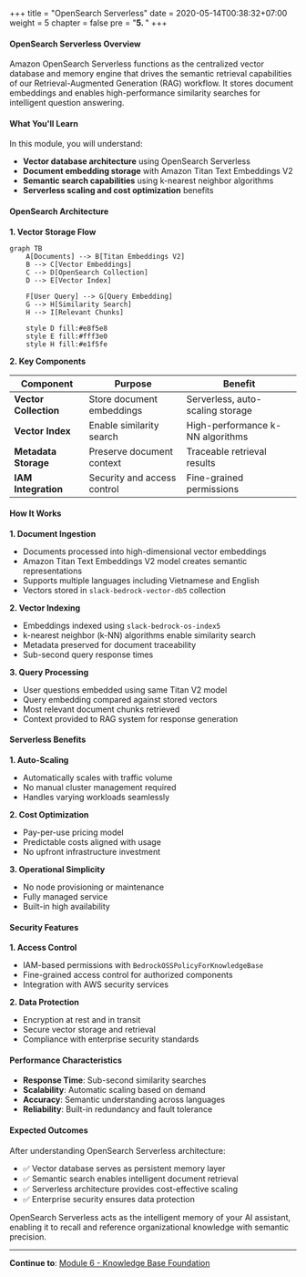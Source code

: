 +++
title = "OpenSearch Serverless"
date = 2020-05-14T00:38:32+07:00
weight = 5
chapter = false
pre = "<b>5. </b>"
+++

#### OpenSearch Serverless Overview

Amazon OpenSearch Serverless functions as the centralized vector database and memory engine that drives the semantic retrieval capabilities of our Retrieval-Augmented Generation (RAG) workflow. It stores document embeddings and enables high-performance similarity searches for intelligent question answering.

#### What You'll Learn

In this module, you will understand:

- **Vector database architecture** using OpenSearch Serverless
- **Document embedding storage** with Amazon Titan Text Embeddings V2
- **Semantic search capabilities** using k-nearest neighbor algorithms
- **Serverless scaling and cost optimization** benefits

#### OpenSearch Architecture

**1. Vector Storage Flow**

```mermaid
graph TB
    A[Documents] --> B[Titan Embeddings V2]
    B --> C[Vector Embeddings]
    C --> D[OpenSearch Collection]
    D --> E[Vector Index]

    F[User Query] --> G[Query Embedding]
    G --> H[Similarity Search]
    H --> I[Relevant Chunks]

    style D fill:#e8f5e8
    style E fill:#fff3e0
    style H fill:#e1f5fe
```

**2. Key Components**

| Component             | Purpose                     | Benefit                          |
| --------------------- | --------------------------- | -------------------------------- |
| **Vector Collection** | Store document embeddings   | Serverless, auto-scaling storage |
| **Vector Index**      | Enable similarity search    | High-performance k-NN algorithms |
| **Metadata Storage**  | Preserve document context   | Traceable retrieval results      |
| **IAM Integration**   | Security and access control | Fine-grained permissions         |

#### How It Works

**1. Document Ingestion**

- Documents processed into high-dimensional vector embeddings
- Amazon Titan Text Embeddings V2 model creates semantic representations
- Supports multiple languages including Vietnamese and English
- Vectors stored in `slack-bedrock-vector-db5` collection

**2. Vector Indexing**

- Embeddings indexed using `slack-bedrock-os-index5`
- k-nearest neighbor (k-NN) algorithms enable similarity search
- Metadata preserved for document traceability
- Sub-second query response times

**3. Query Processing**

- User questions embedded using same Titan V2 model
- Query embedding compared against stored vectors
- Most relevant document chunks retrieved
- Context provided to RAG system for response generation

#### Serverless Benefits

**1. Auto-Scaling**

- Automatically scales with traffic volume
- No manual cluster management required
- Handles varying workloads seamlessly

**2. Cost Optimization**

- Pay-per-use pricing model
- Predictable costs aligned with usage
- No upfront infrastructure investment

**3. Operational Simplicity**

- No node provisioning or maintenance
- Fully managed service
- Built-in high availability

#### Security Features

**1. Access Control**

- IAM-based permissions with `BedrockOSSPolicyForKnowledgeBase`
- Fine-grained access control for authorized components
- Integration with AWS security services

**2. Data Protection**

- Encryption at rest and in transit
- Secure vector storage and retrieval
- Compliance with enterprise security standards

#### Performance Characteristics

- **Response Time**: Sub-second similarity searches
- **Scalability**: Automatic scaling based on demand
- **Accuracy**: Semantic understanding across languages
- **Reliability**: Built-in redundancy and fault tolerance

#### Expected Outcomes

After understanding OpenSearch Serverless architecture:

- ✅ Vector database serves as persistent memory layer
- ✅ Semantic search enables intelligent document retrieval
- ✅ Serverless architecture provides cost-effective scaling
- ✅ Enterprise security ensures data protection

OpenSearch Serverless acts as the intelligent memory of your AI assistant, enabling it to recall and reference organizational knowledge with semantic precision.

---

**Continue to**: [Module 6 - Knowledge Base Foundation](../6-knowledge-base/)
